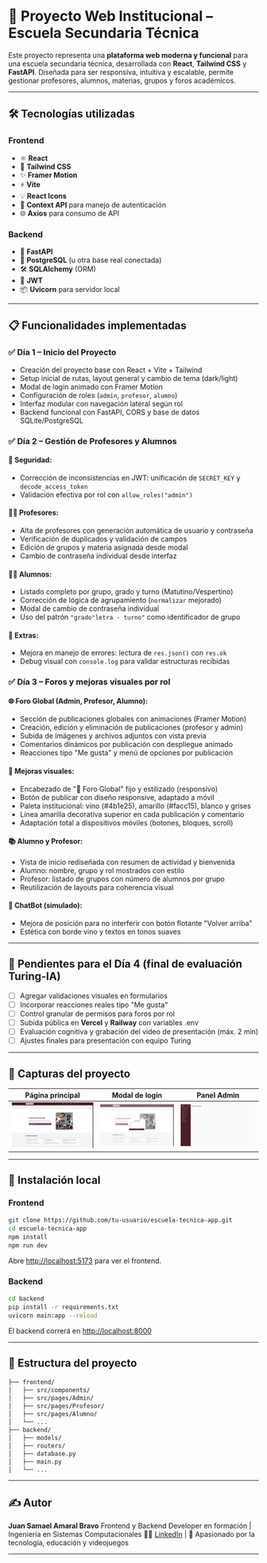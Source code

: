 # 🏫 Proyecto Web Institucional – Escuela Secundaria Técnica

Este proyecto representa una **plataforma web moderna y funcional** para una escuela secundaria técnica, desarrollada con **React**, **Tailwind CSS** y **FastAPI**. Diseñada para ser responsiva, intuitiva y escalable, permite gestionar profesores, alumnos, materias, grupos y foros académicos.

---

## 🛠️ Tecnologías utilizadas

### Frontend

* ⚛️ **React**
* 🎨 **Tailwind CSS**
* ✨ **Framer Motion**
* ⚡ **Vite**
* 💡 **React Icons**
* 🧱 **Context API** para manejo de autenticación
* 🌐 **Axios** para consumo de API

### Backend

* 🐍 **FastAPI**
* 🐘 **PostgreSQL** (u otra base real conectada)
* 🛠️ **SQLAlchemy** (ORM)
* 🔐 **JWT**
* 📦 **Uvicorn** para servidor local

---

## 📋 Funcionalidades implementadas

### ✅ Día 1 – Inicio del Proyecto

* Creación del proyecto base con React + Vite + Tailwind
* Setup inicial de rutas, layout general y cambio de tema (dark/light)
* Modal de login animado con Framer Motion
* Configuración de roles (`admin`, `profesor`, `alumno`)
* Interfaz modular con navegación lateral según rol
* Backend funcional con FastAPI, CORS y base de datos SQLite/PostgreSQL

### ✅ Día 2 – Gestión de Profesores y Alumnos

#### 🔐 Seguridad:

* Corrección de inconsistencias en JWT: unificación de `SECRET_KEY` y `decode_access_token`
* Validación efectiva por rol con `allow_roles("admin")`

#### 👨‍🏫 Profesores:

* Alta de profesores con generación automática de usuario y contraseña
* Verificación de duplicados y validación de campos
* Edición de grupos y materia asignada desde modal
* Cambio de contraseña individual desde interfaz

#### 👨‍🎓 Alumnos:

* Listado completo por grupo, grado y turno (Matutino/Vespertino)
* Corrección de lógica de agrupamiento (`normalizar` mejorado)
* Modal de cambio de contraseña individual
* Uso del patrón `"grado°letra - turno"` como identificador de grupo

#### 🧠 Extras:

* Mejora en manejo de errores: lectura de `res.json()` con `res.ok`
* Debug visual con `console.log` para validar estructuras recibidas

### ✅ Día 3 – Foros y mejoras visuales por rol

#### 🌐 Foro Global (Admin, Profesor, Alumno):

* Sección de publicaciones globales con animaciones (Framer Motion)
* Creación, edición y eliminación de publicaciones (profesor y admin)
* Subida de imágenes y archivos adjuntos con vista previa
* Comentarios dinámicos por publicación con despliegue animado
* Reacciones tipo "Me gusta" y menú de opciones por publicación

#### 🌚 Mejoras visuales:

* Encabezado de "📢 Foro Global" fijo y estilizado (responsivo)
* Botón de publicar con diseño responsive, adaptado a móvil
* Paleta institucional: vino (#4b1e25), amarillo (#facc15), blanco y grises
* Línea amarilla decorativa superior en cada publicación y comentario
* Adaptación total a dispositivos móviles (botones, bloques, scroll)

#### 📚 Alumno y Profesor:

* Vista de inicio rediseñada con resumen de actividad y bienvenida
* Alumno: nombre, grupo y rol mostrados con estilo
* Profesor: listado de grupos con número de alumnos por grupo
* Reutilización de layouts para coherencia visual

#### 💬 ChatBot (simulado):

* Mejora de posición para no interferir con botón flotante "Volver arriba"
* Estética con borde vino y textos en tonos suaves

---

## 📌 Pendientes para el Día 4 (final de evaluación Turing-IA)

* [ ] Agregar validaciones visuales en formularios
* [ ] Incorporar reacciones reales tipo "Me gusta"
* [ ] Control granular de permisos para foros por rol
* [ ] Subida pública en **Vercel** y **Railway** con variables .env
* [ ] Evaluación cognitiva y grabación del video de presentación (máx. 2 min)
* [ ] Ajustes finales para presentación con equipo Turing

---

## 🗼 Capturas del proyecto

| Página principal              | Modal de login                  | Panel Admin                     |
| ----------------------------- | ------------------------------- | ------------------------------- |
| ![Home](screenshots/home.png) | ![Login](screenshots/login.png) | ![Admin](screenshots/admin.png) |

---

## 🚀 Instalación local

### Frontend

```bash
git clone https://github.com/tu-usuario/escuela-tecnica-app.git
cd escuela-tecnica-app
npm install
npm run dev
```

Abre [http://localhost:5173](http://localhost:5173) para ver el frontend.

### Backend

```bash
cd backend
pip install -r requirements.txt
uvicorn main:app --reload
```

El backend correrá en [http://localhost:8000](http://localhost:8000)

---

## 📁 Estructura del proyecto

```
├── frontend/
│   ├── src/components/
│   ├── src/pages/Admin/
│   ├── src/pages/Profesor/
│   ├── src/pages/Alumno/
│   └── ...
├── backend/
│   ├── models/
│   ├── routers/
│   ├── database.py
│   ├── main.py
│   └── ...
```

---

## ✍️ Autor

**Juan Samael Amaral Bravo**
Frontend y Backend Developer en formación | Ingeniería en Sistemas Computacionales
👨‍💻 [LinkedIn](https://www.linkedin.com/in/samaelamaral/) | 🕺️ Apasionado por la tecnología, educación y videojuegos

---


